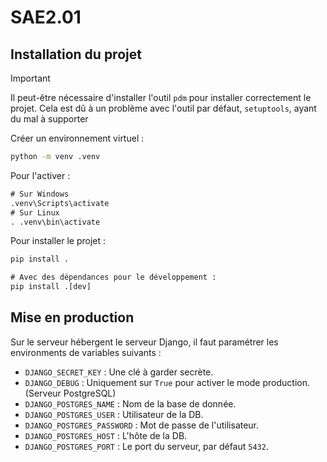 # SAE2.01

## Installation du projet

> [!IMPORTANT]
> Il peut-être nécessaire d'installer l'outil `pdm` pour installer correctement le projet.
> Cela est dû à un problème avec l'outil par défaut, `setuptools`, ayant du mal à supporter

Créer un environnement virtuel :

```cmd
python -m venv .venv
```

Pour l'activer :

```cmd
# Sur Windows
.venv\Scripts\activate
# Sur Linux
. .venv\bin\activate
```

Pour installer le projet :

```cmd
pip install .

# Avec des dépendances pour le développement :
pip install .[dev]
```

## Mise en production

Sur le serveur hébergent le serveur Django, il faut paramétrer les environments de variables suivants :

- `DJANGO_SECRET_KEY` : Une clé à garder secrète.
- `DJANGO_DEBUG` : Uniquement sur `True` pour activer le mode production. (Serveur PostgreSQL)
- `DJANGO_POSTGRES_NAME` : Nom de la base de donnée.
- `DJANGO_POSTGRES_USER` : Utilisateur de la DB.
- `DJANGO_POSTGRES_PASSWORD` : Mot de passe de l'utilisateur.
- `DJANGO_POSTGRES_HOST` : L'hôte de la DB.
- `DJANGO_POSTGRES_PORT` : Le port du serveur, par défaut `5432`.
